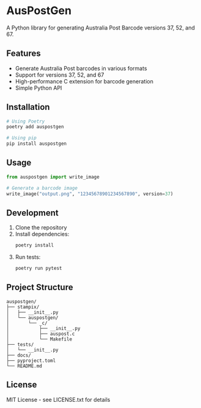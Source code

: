 # AusPostGen

A Python library for generating Australia Post Barcode versions 37, 52, and 67.

## Features

- Generate Australia Post barcodes in various formats
- Support for versions 37, 52, and 67
- High-performance C extension for barcode generation
- Simple Python API

## Installation

```bash
# Using Poetry
poetry add auspostgen

# Using pip
pip install auspostgen
```

## Usage

```python
from auspostgen import write_image

# Generate a barcode image
write_image("output.png", "12345678901234567890", version=37)
```

## Development

1. Clone the repository
2. Install dependencies:
   ```bash
   poetry install
   ```
3. Run tests:
   ```bash
   poetry run pytest
   ```

## Project Structure

```
auspostgen/
├── stampix/
│   ├── __init__.py
│   └── auspostgen/
│       └── _c/
│           ├── __init__.py
│           ├── auspost.c
│           └── Makefile
├── tests/
│   └── __init__.py
├── docs/
├── pyproject.toml
└── README.md
```

## License

MIT License - see LICENSE.txt for details
